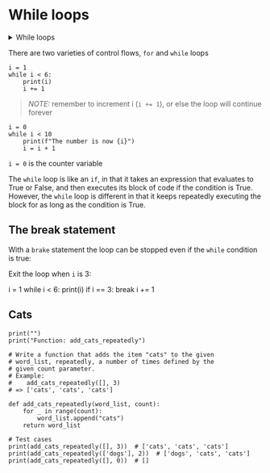 # While loops

<details><summary>While loops</summary>
[w3schools](https://www.w3schools.com/python/python_while_loops.asp)
</details>

There are two varieties of control flows, `for` and `while` loops

    i = 1
    while i < 6:
        print(i)
        i += 1

> *NOTE:* remember to increment i (`i += 1`), or else the loop will continue forever

    i = 0
    while i < 10
        print(f"The number is now {i}")
        i = i + 1

`i = 0` is the counter variable

The `while` loop is like an `if`, in that it takes an expression that evaluates to True or False, and then executes its block of code if the condition is True. However, the `while` loop is different in that it keeps repeatedly executing the block for as long as the condition is True.

## The break statement

With a `brake` statement the loop can be stopped even if the `while` condition is true:

Exit the loop when `i` is 3:

i = 1
while i < 6:
    print(i)
    if i == 3:
        break
    i += 1


## Cats

    print("")
    print("Function: add_cats_repeatedly")

    # Write a function that adds the item "cats" to the given
    # word_list, repeatedly, a number of times defined by the
    # given count parameter.
    # Example:
    #    add_cats_repeatedly([], 3)
    # => ['cats', 'cats', 'cats']

    def add_cats_repeatedly(word_list, count):
        for _ in range(count):
            word_list.append("cats")
        return word_list

    # Test cases
    print(add_cats_repeatedly([], 3))  # ['cats', 'cats', 'cats']
    print(add_cats_repeatedly(['dogs'], 2))  # ['dogs', 'cats', 'cats']
    print(add_cats_repeatedly([], 0))  # []


